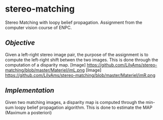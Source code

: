 # stereo-matching
Stereo Matching with loopy belief propagation. Assignment from the computer vision course of ENPC. 

*Objective*
---
Given a left-right stereo image pair, the purpose of the assignment is to compute the left-right shift betwen the two images. 
This is done through the computation of a disparity map.
[Image] https://github.com/LilyAms/stereo-matching/blob/master/Materiel/imL.png
[Image] https://github.com/LilyAms/stereo-matching/blob/master/Materiel/imR.png

*Implementation*
---
Given two matching images, a disparity map is computed through the min-sum loopy belief propagation algorithm.
This is done to estimate the MAP (Maximum a posteriori)

